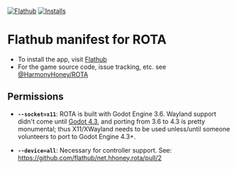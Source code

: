 [![Flathub](https://img.shields.io/flathub/v/net.hhoney.rota?logo=flathub&logoColor=white&style=for-the-badge)][flathub]
[![Installs](https://img.shields.io/flathub/downloads/net.hhoney.rota?label=Installs&logo=flathub&logoColor=white&style=for-the-badge)][flathub]

# Flathub manifest for ROTA

- To install the app, visit [Flathub]
- For the game source code, issue tracking, etc. see [@HarmonyHoney/ROTA](https://github.com/HarmonyHoney/ROTA)

## Permissions

- **`--socket=x11`**: ROTA is built with Godot Engine 3.6. Wayland support didn't come until [Godot 4.3](https://godotengine.org/article/dev-snapshot-godot-4-3-dev-3/#wayland-support-for-linux), and porting from 3.6 to 4.3 is pretty monumental; thus X11/XWayland needs to be used unless/until someone volunteers to port to Godot Engine 4.3+.

- **`--device=all`**: Necessary for controller support. See: https://github.com/flathub/net.hhoney.rota/pull/2

[flathub]: https://flathub.org/apps/details/net.hhoney.rota
